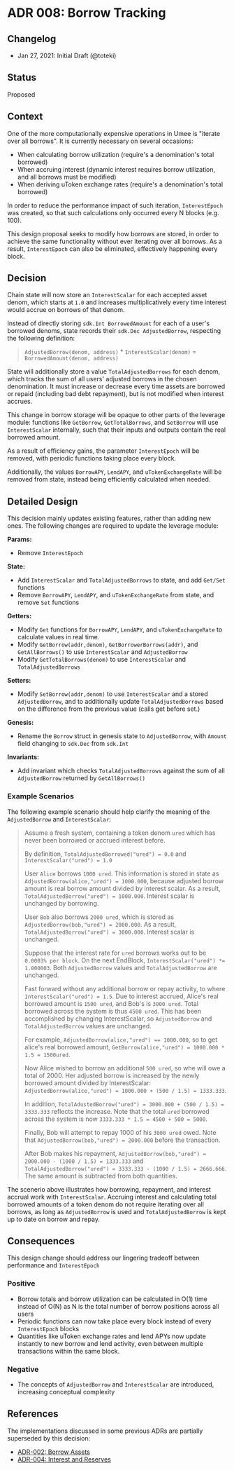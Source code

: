 # ADR 008: Borrow Tracking

## Changelog

- Jan 27, 2021: Initial Draft (@toteki)

## Status

Proposed

## Context

One of the more computationally expensive operations in Umee is "iterate over all borrows". It is currently necessary on several occasions:

- When calculating borrow utilization (require's a denomination's total borrowed)
- When accruing interest (dynamic interest requires borrow utilization, and all borrows must be modified)
- When deriving uToken exchange rates (require's a denomination's total borrowed)

In order to reduce the performance impact of such iteration, `InterestEpoch` was created, so that such calculations only occurred every N blocks (e.g. 100).

This design proposal seeks to modify how borrows are stored, in order to achieve the same functionality without ever iterating over all borrows. As a result, `InterestEpoch` can also be eliminated, effectively happening every block.

## Decision

Chain state will now store an `InterestScalar` for each accepted asset denom, which starts at `1.0` and increases multiplicatively every time interest would accrue on borrows of that denom.

Instead of directly storing `sdk.Int BorrowedAmount` for each of a user's borrowed denoms, state records their `sdk.Dec AdjustedBorrow`, respecting the following definition:

> `AdjustedBorrow(denom, address)` * `InterestScalar(denom)` = `BorrowedAmount(denom, address)`

State will additionally store a value `TotalAdjustedBorrows` for each denom, which tracks the sum of all users' adjusted borrows in the chosen denomination.
It must increase or decrease every time assets are borrowed or repaid (including bad debt repayment), but is not modified when interest accrues.

This change in borrow storage will be opaque to other parts of the leverage module: functions like `GetBorrow`, `GetTotalBorrows`, and `SetBorrow` will use `InterestScalar` internally, such that their inputs and outputs contain the real borrowed amount.

As a result of efficiency gains, the parameter `InterestEpoch` will be removed, with periodic functions taking place every block.

Additionally, the values `BorrowAPY`, `LendAPY`, and `uTokenExchangeRate` will be removed from state, instead being efficiently calculated when needed.

## Detailed Design

This decision mainly updates existing features, rather than adding new ones. The following changes are required to update the leverage module:

**Params:**

- Remove `InterestEpoch`

**State:**

- Add `InterestScalar` and `TotalAdjustedBorrows` to state, and add `Get/Set` functions
- Remove `BorrowAPY`, `LendAPY`, and `uTokenExchangeRate` from state, and remove `Set` functions

**Getters:**

- Modify `Get` functions for `BorrowAPY`, `LendAPY`, and `uTokenExchangeRate` to calculate values in real time.
- Modify `GetBorrow(addr,denom)`, `GetBorrowerBorrows(addr)`, and `GetAllBorrows()` to use `InterestScalar` and `AdjustedBorrow`
- Modify `GetTotalBorrows(denom)` to use `InterestScalar` and `TotalAdjustedBorrows`

**Setters:**

- Modify `SetBorrow(addr,denom)` to use `InterestScalar` and a stored `AdjustedBorrow`, and to additionally update `TotalAdjustedBorrows` based on the difference from the previous value (calls get before set.)

**Genesis:**

- Rename the `Borrow` struct in genesis state to `AdjustedBorrow`, with `Amount` field changing to `sdk.Dec` from `sdk.Int`

**Invariants:**

- Add invariant which checks `TotalAdjustedBorrows` against the sum of all `AdjustedBorrow` returned by `GetAllBorrows()`

### Example Scenarios

The following example scenario should help clarify the meaning of the `AdjustedBorrow` and `InterestScalar`:

> Assume a fresh system, containing a token denom `ured` which has never been borrowed or accrued interest before.
>
> By definition, `TotalAdjustedBorrowed("ured") = 0.0` and `InterestScalar("ured") = 1.0`
>
> User `Alice` borrows `1000 ured`. This information is stored in state as `AdjustedBorrow(alice,"ured") = 1000.000`, because adjusted borrow amount is real borrow amount divided by interest scalar. As a result, `TotalAdjustedBorrow("ured") = 1000.000`. Interest scalar is unchanged by borrowing.
>
> User `Bob` also borrows `2000 ured`, which is stored as  `AdjustedBorrow(bob,"ured") = 2000.000`. As a result, `TotalAdjustedBorrow("ured") = 3000.000`. Interest scalar is unchanged.
>
> Suppose that the interest rate for `ured` borrows works out to be `0.0003% per block`. On the next EndBlock, `InterestScalar("ured") *= 1.000003`. Both `AdjustedBorrow` values and `TotalAdjustedBorrow` are unchanged.
>
> Fast forward without any additional borrow or repay activity, to where `InterestScalar("ured") = 1.5`. Due to interest accrued, Alice's real borrowed amount is `1500 ured`, and Bob's is `3000 ured`. Total borrowed across the system is thus `4500 ured`. This has been accomplished by changing InterestScalar, so `AdjustedBorrow` and `TotalAdjustedBorrow` values are unchanged.
>
> For example, `AdjustedBorrow(alice,"ured") == 1000.000`, so to get alice's real borrowed amount, `GetBorrow(alice,"ured") = 1000.000 * 1.5 = 1500ured`.
>
> Now Alice wished to borrow an additional `500 ured`, so whe will owe a total of 2000. Her adjusted borrow is increased by the newly borrowed amount divided by InterestScalar: `AdjustedBorrow(alice,"ured") = 1000.000 + (500 / 1.5) = 1333.333`.
>
> In addition, `TotalAdustedBorrow("ured") = 3000.000 + (500 / 1.5) = 3333.333` reflects the increase. Note that the total `ured` borrowed across the system is now `3333.333 * 1.5 = 4500 + 500 = 5000`.
> 
> Finally, Bob will attempt to repay 1000 of his `3000 ured` owed. Note that `AdjustedBorrow(bob,"ured") = 2000.000` before the transaction.
>
> After Bob makes his repayment, `AdjustedBorrow(bob,"ured") = 2000.000 - (1000 / 1.5) = 1333.333` and `TotalAdjustedBorrow("ured") = 3333.333 - (1000 / 1.5) = 2666.666`. The same amount is subtracted from both quantities.

The scenerio above illustrates how borrowing, repayment, and interest accrual work with `InterestScalar`. Accruing interest and calculating total borrowed amounts of a token denom do not require iterating over all borrows, as long as `AdjustedBorrow` is used and `TotalAdjustedBorrow` is kept up to date on borrow and repay.

## Consequences

This design change should address our lingering tradeoff between performance and `InterestEpoch`

### Positive

- Borrow totals and borrow utilization can be calculated in O(1) time instead of O(N) as N is the total number of borrow positions across all users
- Periodic functions can now take place every block instead of every `InterestEpoch` blocks
- Quantities like uToken exchange rates and lend APYs now update instantly to new borrow and lend activity, even between multiple transactions within the same block.

### Negative

- The concepts of `AdjustedBorrow` and `InterestScalar` are introduced, increasing conceptual complexity

## References

The implementations discussed in some previous ADRs are partially superseded by this decision:
- [ADR-002: Borrow Assets](./ADR-002-borrow-assets.md)
- [ADR-004: Interest and Reserves](./ADR-004-interest-and-reserves.md)
